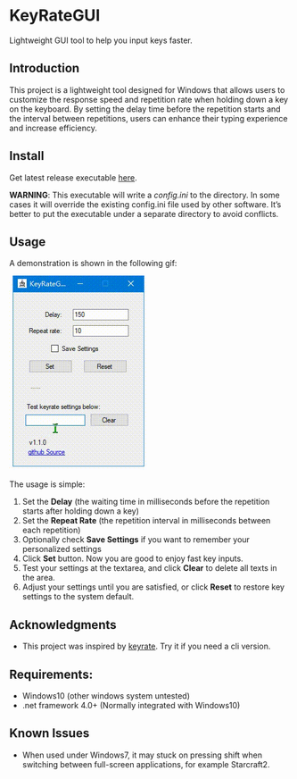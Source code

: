 # KeyRateGUI

Lightweight GUI tool to help you input keys faster.

## Introduction

This project is a lightweight tool designed for Windows that allows users to customize the response speed and repetition rate when holding down a key on the keyboard. By setting the delay time before the repetition starts and the interval between repetitions, users can enhance their typing experience and increase efficiency.

## Install

Get latest release executable [here](https://github.com/NumberPigeon/keyrateGUI/releases/download/v1.1/KeyRateGUI.exe). 

**WARNING**: This executable will write a *config.ini* to the directory. In some cases it will override the existing config.ini file used by other software. It’s better to put the executable under a separate directory to avoid conflicts.

## Usage

A demonstration is shown in the following gif:

![](./features.gif)

The usage is simple:

1. Set the **Delay** (the waiting time in milliseconds before the repetition starts after holding down a key)
2. Set the **Repeat Rate** (the repetition interval in milliseconds between each repetition)
3. Optionally check **Save Settings** if you want to remember your personalized settings
4. Click **Set** button. Now you are good to enjoy fast key inputs.
5. Test your settings at the textarea, and click **Clear** to delete all texts in the area.
6. Adjust your settings until you are satisfied, or click **Reset** to restore key settings to the system default.

## Acknowledgments

- This project was inspired by [keyrate](https://github.com/EricTetz/keyrate). Try it if you need a cli version.

## Requirements:

- Windows10 (other windows system untested)
- .net framework 4.0+ (Normally integrated with Windows10)

## Known Issues

- When used under Windows7, it may stuck on pressing shift when switching between full-screen applications, for example Starcraft2.

